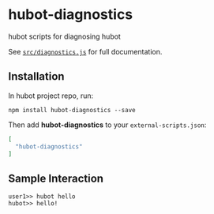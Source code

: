 # hubot-diagnostics

hubot scripts for diagnosing hubot

See [`src/diagnostics.js`](src/diagnostics.js) for full documentation.

## Installation

In hubot project repo, run:

`npm install hubot-diagnostics --save`

Then add **hubot-diagnostics** to your `external-scripts.json`:

```json
[
  "hubot-diagnostics"
]
```

## Sample Interaction

```
user1>> hubot hello
hubot>> hello!
```
